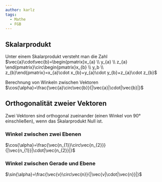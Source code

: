 ```yaml
---
author: karlz
tags:
  - Mathe
  - FGB
---
```


## Skalarprodukt

Unter einem Skalarprodukt versteht man die Zahl $\vec{a}\cdot\vec{b}=\begin{pmatrix}x_{a} \\ y_{a} \\ z_{a} \end{pmatrix}\circ\begin{pmatrix}x_{b} \\ y_b \\ z_{b}\end{pmatrix}=x_{a}\cdot x_{b}+y_{a}\cdot y_{b}+z_{a}\cdot z_{b}$

Berechnung von Winkeln zwischen Vektoren
$\cos{\alpha}=\frac{\vec{a}\circ\vec{b}}{|\vec{a}|\cdot|\vec{b}|}$

## Orthogonalität zweier Vektoren

Zwei Vektoren sind orthogonal zueinander (einen Winkel von 90° einschließen), wenn das Skalarprodukt Null ist.

### Winkel zwischen zwei Ebenen

$\cos{\alpha}=\frac{\vec{n_{1}}\circ\vec{n_{2}}}{|\vec{n_{1}}|\cdot|\vec{n_{2}}|}$

### Winkel zwischen Gerade und Ebene

$\sin{\alpha}=\frac{\vec{v}\circ\vec{n}}{|\vec{v|\cdot|\vec{n}}|}$